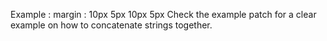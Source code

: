 Example : margin : 10px 5px 10px 5px
Check the example patch for a clear example on how to concatenate strings together.
